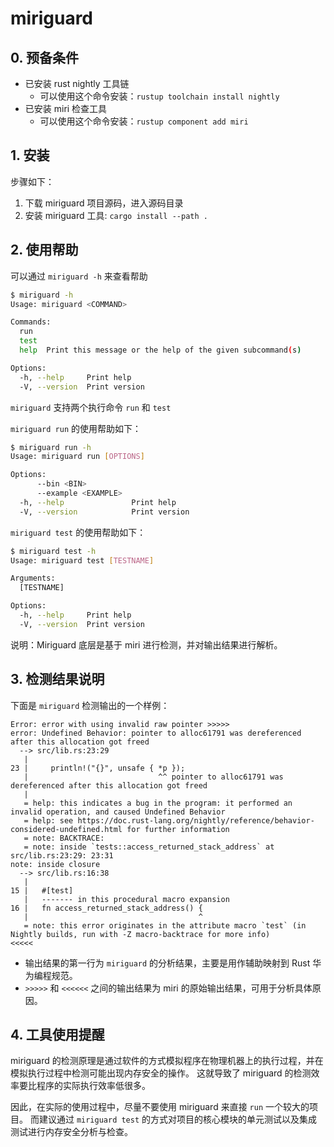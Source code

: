 # miriguard

## 0. 预备条件

- 已安装 rust nightly 工具链
  - 可以使用这个命令安装：`rustup toolchain install nightly`
- 已安装 miri 检查工具
  - 可以使用这个命令安装：`rustup component add miri`

## 1. 安装

步骤如下：
1. 下载 miriguard 项目源码，进入源码目录
2. 安装 miriguard 工具: `cargo install --path .`

## 2. 使用帮助

可以通过 `miriguard -h` 来查看帮助

```bash
$ miriguard -h
Usage: miriguard <COMMAND>

Commands:
  run
  test
  help  Print this message or the help of the given subcommand(s)

Options:
  -h, --help     Print help
  -V, --version  Print version
```

`miriguard` 支持两个执行命令 `run` 和 `test`

`miriguard run` 的使用帮助如下：

```bash
$ miriguard run -h
Usage: miriguard run [OPTIONS]

Options:
      --bin <BIN>
      --example <EXAMPLE>
  -h, --help               Print help
  -V, --version            Print version
```

`miriguard test` 的使用帮助如下：

```bash
$ miriguard test -h 
Usage: miriguard test [TESTNAME]

Arguments:
  [TESTNAME]

Options:
  -h, --help     Print help
  -V, --version  Print version
```

说明：Miriguard 底层是基于 miri 进行检测，并对输出结果进行解析。

## 3. 检测结果说明

下面是 `miriguard` 检测输出的一个样例：

```
Error: error with using invalid raw pointer >>>>>
error: Undefined Behavior: pointer to alloc61791 was dereferenced after this allocation got freed
  --> src/lib.rs:23:29
   |
23 |     println!("{}", unsafe { *p });
   |                             ^^ pointer to alloc61791 was dereferenced after this allocation got freed
   |
   = help: this indicates a bug in the program: it performed an invalid operation, and caused Undefined Behavior
   = help: see https://doc.rust-lang.org/nightly/reference/behavior-considered-undefined.html for further information
   = note: BACKTRACE:
   = note: inside `tests::access_returned_stack_address` at src/lib.rs:23:29: 23:31
note: inside closure
  --> src/lib.rs:16:38
   |
15 |   #[test]
   |   ------- in this procedural macro expansion
16 |   fn access_returned_stack_address() {
   |                                      ^
   = note: this error originates in the attribute macro `test` (in Nightly builds, run with -Z macro-backtrace for more info)
<<<<<
```

- 输出结果的第一行为 `miriguard` 的分析结果，主要是用作辅助映射到 Rust 华为编程规范。
- `>>>>>` 和 `<<<<<<` 之间的输出结果为 miri 的原始输出结果，可用于分析具体原因。

## 4. 工具使用提醒

miriguard 的检测原理是通过软件的方式模拟程序在物理机器上的执行过程，并在模拟执行过程中检测可能出现内存安全的操作。
这就导致了 miriguard 的检测效率要比程序的实际执行效率低很多。

因此，在实际的使用过程中，尽量不要使用 miriguard 来直接 `run` 一个较大的项目。
而建议通过 `miriguard test` 的方式对项目的核心模块的单元测试以及集成测试进行内存安全分析与检查。

